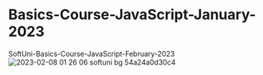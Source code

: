 # Basics-Course-JavaScript-January-2023
SoftUni-Basics-Course-JavaScript-February-2023
![2023-02-08 01 26 06 softuni bg 54a24a0d30c4](https://user-images.githubusercontent.com/51271834/217389903-369635c3-959a-4af9-b4d6-35e3a5e47081.png)

